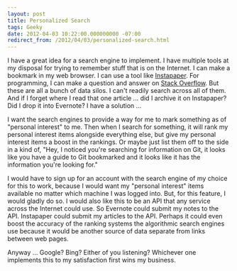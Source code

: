 ```yaml
---
layout: post
title: Personalized Search
tags: Geeky
date: 2012-04-03 10:22:00.000000000 -07:00
redirect_from: /2012/04/03/personalized-search.html
---
```


I have a great idea for a search engine to implement.  I have multiple tools at my disposal for trying to remember stuff that is on the Internet.  I can make a bookmark in my web browser.  I can use a tool like [Instapaper](http://www.instapaper.com).  For programming, I can make a question and answer on [Stack Overflow](http://www.stackoverflow.com).  But these are all a bunch of data silos.  I can't readily search across all of them.  And if I forget where I read that one article ... did I archive it on Instapaper?  Did I drop it into Evernote?  I have a solution ...

I want the search engines to provide a way for me to mark something as of "personal interest" to me.  Then when I search for something, it will rank my personal interest items alongside everything else, but give my personal interest items a boost in the rankings.  Or maybe just list them off to the side in a kind of, "Hey, I noticed you're searching for information on Git, it looks like you have a guide to Git bookmarked and it looks like it has the information you're looking for."

I would have to sign up for an account with the search engine of my choice for this to work, because I would want my "personal interest" items available no matter which machine I was logged into.  But, for this feature, I would gladly do so.  I would also like this to be an API that any service across the Internet could use.  So Evernote could submit my notes to the API.  Instapaper could submit my articles to the API.  Perhaps it could even boost the accuracy of the ranking systems the algorithmic search engines use because it would be another source of data separate from links between web pages.

Anyway ... Google?  Bing?  Either of you listening?  Whichever one implements this to my satisfaction first wins my business.
